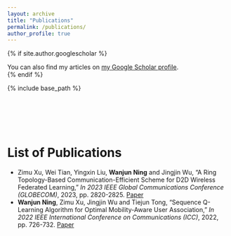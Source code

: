 ```yaml
---
layout: archive
title: "Publications"
permalink: /publications/
author_profile: true
---
```


{% if site.author.googlescholar %}
  <div class="wordwrap">You can also find my articles on <a href="{{site.author.googlescholar}}">my Google Scholar profile</a>.</div>
{% endif %}

{% include base_path %}

<br>
<br>
<br>
<br>

# List of Publications
* Zimu Xu, Wei Tian, Yingxin Liu, **Wanjun Ning** and Jingjin Wu, “A Ring Topology-Based Communication-Efficient Scheme for D2D Wireless Federated Learning,” *In 2023 IEEE Global Communications Conference (GLOBECOM)*, 2023, pp. 2820-2825. [Paper](https://ieeexplore.ieee.org/abstract/document/10437407)
* **Wanjun Ning**, Zimu Xu, Jingjin Wu and Tiejun Tong, “Sequence Q-Learning Algorithm for Optimal Mobility-Aware User Association,” *In 2022 IEEE International Conference on Communications (ICC)*, 2022, pp. 726-732. [Paper](https://ieeexplore.ieee.org/abstract/document/9838645)
